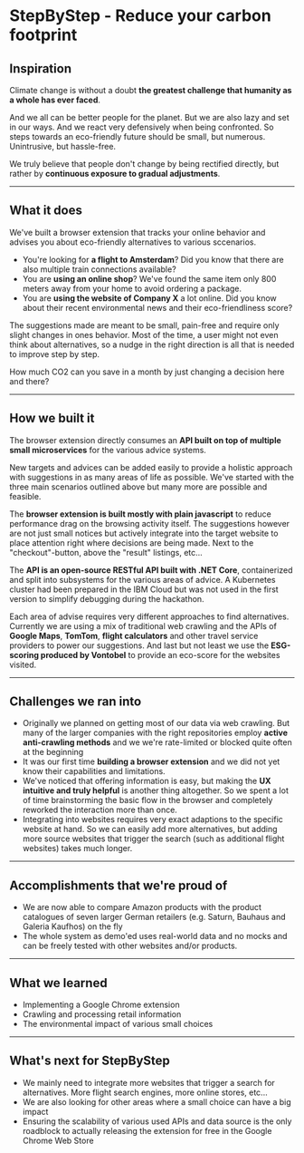 # StepByStep - Reduce your carbon footprint


## Inspiration
Climate change is without a doubt **the greatest challenge that humanity as a whole has ever faced**.

And we all can be better people for the planet. But we are also lazy and set in our ways. And we react very defensively when being confronted. So steps towards an eco-friendly future should be small, but numerous. Unintrusive, but hassle-free.

We truly believe that people don't change by being rectified directly, but rather by **continuous exposure to gradual adjustments**.

---

## What it does
We've built a browser extension that tracks your online behavior and advises you about eco-friendly alternatives to various sccenarios. 

* You're looking for **a flight to Amsterdam**? Did you know that there are also multiple train connections available?
* You are **using an online shop**? We've found the same item only 800 meters away from your home to avoid ordering a package.
* You are **using the website of Company X** a lot online. Did you know about their recent environmental news and their eco-friendliness score?

The suggestions made are meant to be small, pain-free and require only slight changes in ones behavior. Most of the time, a user might not even think about alternatives, so a nudge in the right direction is all that is needed to improve step by step.

How much CO2 can you save in a month by just changing a decision here and there?

---

## How we built it
The browser extension directly consumes an **API built on top of multiple small microservices** for the various advice systems. 

New targets and advices can be added easily to provide a holistic approach with suggestions in as many areas of life as possible. We've started with the three main scenarios outlined above but many more are possible and feasible.

The **browser extension is built mostly with plain javascript** to reduce performance drag on the browsing activity itself. The suggestions however are not just small notices but actively integrate into the target website to place attention right where decisions are being made. Next to the "checkout"-button, above the "result" listings, etc...

The **API is an open-source RESTful API built with .NET Core**, containerized and split into subsystems for the various areas of advice. A Kubernetes cluster had been prepared in the IBM Cloud but was not used in the first version to simplify debugging during the hackathon.

Each area of advise requires very different approaches to find alternatives. Currently we are using a mix of traditional web crawling and the APIs of **Google Maps**, **TomTom**, **flight calculators** and other travel service providers to power our suggestions. And last but not least we use the **ESG-scoring produced by Vontobel** to provide an eco-score for the websites visited.

---

## Challenges we ran into
* Originally we planned on getting most of our data via web crawling. But many of the larger companies with the right repositories employ **active anti-crawling methods** and we we're rate-limited or blocked quite often at the beginning
* It was our first time **building a browser extension** and we did not yet know their capabilities and limitations.
* We've noticed that offering information is easy, but making the **UX intuitive and truly helpful** is another thing altogether. So we spent a lot of time brainstorming the basic flow in the browser and completely reworked the interaction more than once.
* Integrating into websites requires very exact adaptions to the specific website at hand. So we can easily add more alternatives, but adding more source websites that trigger the search (such as additional flight websites) takes much longer.

---

## Accomplishments that we're proud of
* We are now able to compare Amazon products with the product catalogues of seven larger German retailers (e.g. Saturn, Bauhaus and Galeria Kaufhos) on the fly
* The whole system as demo'ed uses real-world data and no mocks and can be freely tested with other websites and/or products.

---

## What we learned
* Implementing a Google Chrome extension
* Crawling and processing retail information
* The environmental impact of various small choices

---

## What's next for StepByStep
* We mainly need to integrate more websites that trigger a search for alternatives. More flight search engines, more online stores, etc...
* We are also looking for other areas where a small choice can have a big impact
* Ensuring the scalability of various used APIs and data source is the only roadblock to actually releasing the extension for free in the Google Chrome Web Store